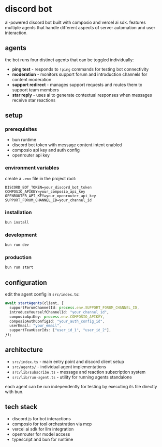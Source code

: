 # discord bot

ai-powered discord bot built with composio and vercel ai sdk. features multiple agents that handle different aspects of server automation and user interaction.

## agents

the bot runs four distinct agents that can be toggled individually:

- **ping test** - responds to `!ping` commands for testing bot connectivity
- **moderation** - monitors support forum and introduction channels for content moderation
- **support redirect** - manages support requests and routes them to support team members
- **star reply** - uses ai to generate contextual responses when messages receive star reactions

## setup

### prerequisites

- bun runtime
- discord bot token with message content intent enabled
- composio api key and auth config
- openrouter api key

### environment variables

create a `.env` file in the project root:

```env
DISCORD_BOT_TOKEN=your_discord_bot_token
COMPOSIO_APIKEY=your_composio_api_key
OPENROUTER_API_KEY=your_openrouter_api_key
SUPPORT_FORUM_CHANNEL_ID=your_channel_id
```

### installation

```bash
bun install
```

### development

```bash
bun run dev
```

### production

```bash
bun run start
```

## configuration

edit the agent config in `src/index.ts`:

```typescript
await startAgents(client, {
  supportForumChannelId: process.env.SUPPORT_FORUM_CHANNEL_ID,
  introduceYourselfChannelId: "your_channel_id",
  composioApiKey: process.env.COMPOSIO_APIKEY,
  composioAuthConfigId: "your_auth_config_id",
  userEmail: "your_email",
  supportTeamUserIds: ["user_id_1", "user_id_2"],
});
```

## architecture

- `src/index.ts` - main entry point and discord client setup
- `src/agents/` - individual agent implementations
- `src/lib/subscribe.ts` - message and reaction subscription system
- `src/lib/run-agent.ts` - utility for running agents standalone

each agent can be run independently for testing by executing its file directly with bun.

## tech stack

- discord.js for bot interactions
- composio for tool orchestration via mcp
- vercel ai sdk for llm integration
- openrouter for model access
- typescript and bun for runtime
